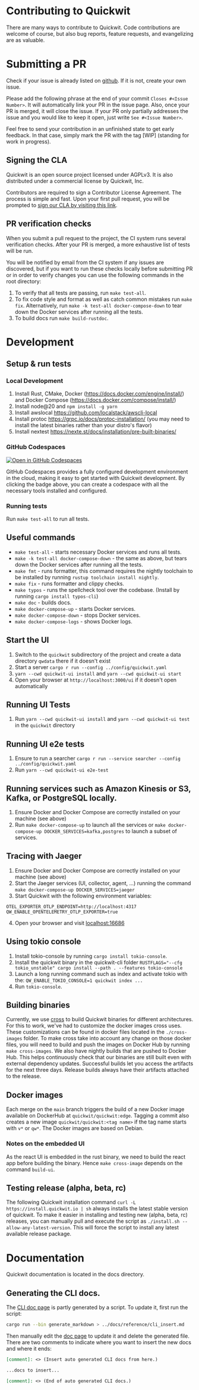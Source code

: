 # Contributing to Quickwit
There are many ways to contribute to Quickwit.
Code contributions are welcome of course, but also
bug reports, feature requests, and evangelizing are as valuable.

# Submitting a PR
Check if your issue is already listed on [github](https://github.com/quickwit-oss/quickwit/issues).
If it is not, create your own issue.

Please add the following phrase at the end of your commit `Closes #<Issue Number>`.
It will automatically link your PR in the issue page. Also, once your PR is merged, it will
close the issue. If your PR only partially addresses the issue and you would like to
keep it open, just write `See #<Issue Number>`.

Feel free to send your contribution in an unfinished state to get early feedback.
In that case, simply mark the PR with the tag [WIP] (standing for work in progress).

## Signing the CLA
Quickwit is an open source project licensed under AGPLv3.
It is also distributed under a commercial license by Quickwit, Inc.

Contributors are required to sign a Contributor License Agreement.
The process is simple and fast. Upon your first pull request, you will be prompted to
[sign our CLA by visiting this link](https://cla-assistant.io/quickwit-oss/quickwit).

## PR verification checks
When you submit a pull request to the project, the CI system runs several verification checks. After your PR is merged, a more exhaustive list of tests will be run.

You will be notified by email from the CI system if any issues are discovered, but if you want to run these checks locally before submitting PR or in order to verify changes you can use the following commands in the root directory:
1. To verify that all tests are passing, run `make test-all`.
2. To fix code style and format as well as catch common mistakes run `make fix`. Alternatively, run `make -k test-all docker-compose-down` to tear down the Docker services after running all the tests.
3. To build docs run `make build-rustdoc`.

# Development

## Setup & run tests

### Local Development

1. Install Rust, CMake, Docker (https://docs.docker.com/engine/install/) and Docker Compose (https://docs.docker.com/compose/install/)
2. Install node@20 and `npm install -g yarn`
3. Install awslocal https://github.com/localstack/awscli-local
4. Install protoc https://grpc.io/docs/protoc-installation/ (you may need to install the latest binaries rather than your distro's flavor)
5. Install nextest https://nexte.st/docs/installation/pre-built-binaries/

### GitHub Codespaces

[![Open in GitHub Codespaces](https://github.com/codespaces/badge.svg)](https://codespaces.new/quickwit-oss/quickwit?devcontainer_path=.devcontainer/devcontainer.json)

GitHub Codespaces provides a fully configured development environment in the cloud, making it easy to get started with Quickwit development. By clicking the badge above, you can create a codespace with all the necessary tools installed and configured.

### Running tests
Run `make test-all` to run all tests.

## Useful commands
* `make test-all` - starts necessary Docker services and runs all tests.
* `make -k test-all docker-compose-down` - the same as above, but tears down the Docker services after running all the tests.
* `make fmt` - runs formatter, this command requires the nightly toolchain to be installed by running `rustup toolchain install nightly`.
* `make fix` - runs formatter and clippy checks.
* `make typos` - runs the spellcheck tool over the codebase. (Install by running `cargo install typos-cli`)
* `make doc` - builds docs.
* `make docker-compose-up` - starts Docker services.
* `make docker-compose-down` - stops Docker services.
* `make docker-compose-logs` - shows Docker logs.

## Start the UI
1. Switch to the `quickwit` subdirectory of the project and create a data directory `qwdata` there if it doesn't exist
2. Start a server `cargo r run --config ../config/quickwit.yaml`
3. `yarn --cwd quickwit-ui install` and `yarn --cwd quickwit-ui start`
4. Open your browser at `http://localhost:3000/ui` if it doesn't open automatically

## Running UI Tests
1. Run `yarn --cwd quickwit-ui install` and `yarn --cwd quickwit-ui test` in the `quickwit` directory

## Running UI e2e tests
1. Ensure to run a searcher `cargo r run --service searcher --config ../config/quickwit.yaml`
2. Run `yarn --cwd quickwit-ui e2e-test`

## Running services such as Amazon Kinesis or S3, Kafka, or PostgreSQL locally.
1. Ensure Docker and Docker Compose are correctly installed on your machine (see above)
2. Run `make docker-compose-up` to launch all the services or `make docker-compose-up DOCKER_SERVICES=kafka,postgres` to launch a subset of services.

## Tracing with Jaeger
1. Ensure Docker and Docker Compose are correctly installed on your machine (see above)
2. Start the Jaeger services (UI, collector, agent, ...) running the command `make docker-compose-up DOCKER_SERVICES=jaeger`
3. Start Quickwit with the following environment variables:
   
```
OTEL_EXPORTER_OTLP_ENDPOINT=http://localhost:4317
QW_ENABLE_OPENTELEMETRY_OTLP_EXPORTER=true
```

4. Open your browser and visit [localhost:16686](http://localhost:16686/)

## Using tokio console
1. Install tokio-console by running `cargo install tokio-console`.
2. Install the quickwit binary in the quickwit-cli folder `RUSTFLAGS="--cfg tokio_unstable" cargo install --path . --features tokio-console`
3. Launch a long running command such as index and activate tokio with the: `QW_ENABLE_TOKIO_CONSOLE=1 quickwit index ...`
4. Run `tokio-console`.

## Building binaries

Currently, we use [cross](https://github.com/rust-embedded/cross) to build Quickwit binaries for different architectures.
For this to work, we've had to customize the docker images cross uses. These customizations can be found in docker files located in the `./cross-images` folder. To make cross take into account any change on those
docker files, you will need to build and push the images on Docker Hub by running `make cross-images`.
We also have nightly builds that are pushed to Docker Hub. This helps continuously check that our binaries are still built even with external dependency updates. Successful builds let you access the artifacts for the next three days. Release builds always have their artifacts attached to the release.

## Docker images

Each merge on the `main` branch triggers the build of a new Docker image available on DockerHub at `quickwit/quickwit:edge`. Tagging a commit also creates a new image `quickwit/quickwit:<tag name>` if the tag name starts with `v*` or `qw*`. The Docker images are based on Debian.

### Notes on the embedded UI
As the react UI is embedded in the rust binary, we need to build the react app before building the binary. Hence `make cross-image` depends on the command `build-ui`.

## Testing release (alpha, beta, rc)

The following Quickwit installation command `curl -L https://install.quickwit.io | sh` always installs the latest stable version of quickwit. To make it easier in installing and testing new (alpha, beta, rc) releases, you can manually pull and execute the script as `./install.sh --allow-any-latest-version`. This will force the script to install any latest available release package.

# Documentation

Quickwit documentation is located in the docs directory.

## Generating the CLI docs.

The [CLI doc page](docs/reference/cli.md) is partly generated by a script.
To update it, first run the script:

```bash
cargo run --bin generate_markdown > ../docs/reference/cli_insert.md
```

Then manually edit the [doc page](docs/reference/cli.md) to update it and delete the generated file.
There are two comments to indicate where you want to insert the new docs and where it ends:

```markdown
[comment]: <> (Insert auto generated CLI docs from here.)

...docs to insert...

[comment]: <> (End of auto generated CLI docs.)
```
